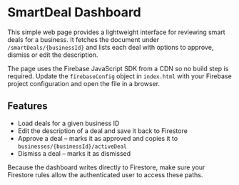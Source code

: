 # SmartDeal Dashboard

This simple web page provides a lightweight interface for reviewing smart deals
for a business. It fetches the document under `/smartDeals/{businessId}` and
lists each deal with options to approve, dismiss or edit the description.

The page uses the Firebase JavaScript SDK from a CDN so no build step is
required. Update the `firebaseConfig` object in `index.html` with your Firebase
project configuration and open the file in a browser.

## Features

* Load deals for a given business ID
* Edit the description of a deal and save it back to Firestore
* Approve a deal – marks it as approved and copies it to
  `businesses/{businessId}/activeDeal`
* Dismiss a deal – marks it as dismissed

Because the dashboard writes directly to Firestore, make sure your Firestore
rules allow the authenticated user to access these paths.
